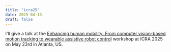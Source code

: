 ```yaml
---
title: "icra25"
date: 2025-04-13
draft: false
---
```

I'll give a talk at the <a href="https://sites.google.com/andrew.cmu.edu/icra2025-vision-wearable-robot" target="_blank">Enhancing human mobility: From computer vision-based motion tracking to wearable assistive robot control</a> workshop at ICRA 2025 on May 23rd in Atlanta, US.